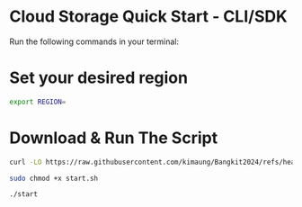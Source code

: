 # Cloud Storage Quick Start - CLI/SDK

Run the following commands in your terminal:

# Set your desired region

```bash
export REGION=
```

# Download & Run The Script

```bash
curl -LO https://raw.githubusercontent.com/kimaung/Bangkit2024/refs/heads/main/Cloud-Computing/Google-Cloud-Computing-Foundations-Infrastructure-in-Google-Cloud/Cloud%20Storage%20Qwik%20Start%20-%20CLI%20SDK/start.sh

sudo chmod +x start.sh

./start
```
